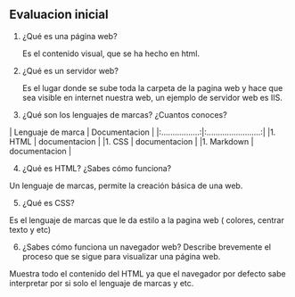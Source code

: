 ## Evaluacion inicial

1. ¿Qué es una página web?

    Es el contenido visual, que se ha hecho en html.

2. ¿Qué es un servidor web?

    Es el lugar donde se sube toda la carpeta de la pagina web y hace que sea visible en internet nuestra web, un ejemplo de servidor web es IIS. 

3. ¿Qué son los lenguajes de marcas? ¿Cuantos conoces?

| Lenguaje de marca | Documentacion |
|:.................:|:........................:|
|1. HTML | documentacion |
|1. CSS | documentacion |
|1. Markdown | documentacion |

4. ¿Qué es HTML? ¿Sabes cómo funciona?

Un lenguaje de marcas, permite la creación básica de una web.

5. ¿Qué es CSS?

Es el lenguaje de marcas que le da estilo a la pagina web ( colores, centrar texto y etc)

6. ¿Sabes cómo funciona un navegador web? Describe brevemente el proceso que se sigue para visualizar una página web.

Muestra todo el contenido del HTML ya que el navegador por defecto sabe interpretar por si solo el lenguaje de marcas y etc.